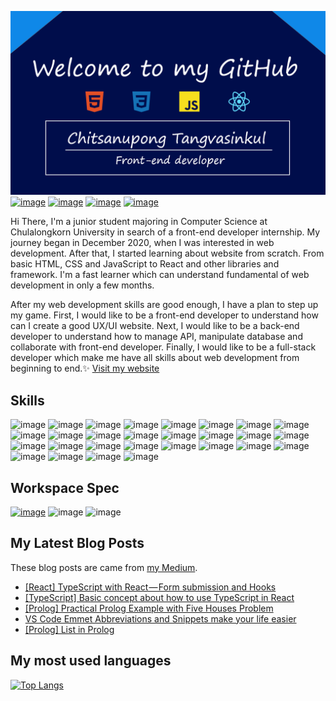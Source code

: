 ![image](header.png)
[![image](https://img.shields.io/badge/Medium-12100E?style=for-the-badge&logo=medium&logoColor=white)](https://neverrest.medium.com/)
[![image](https://img.shields.io/badge/LinkedIn-0077B5?style=for-the-badge&logo=linkedin&logoColor=white)](https://www.linkedin.com/in/chitsanupong-tangvasinkul-934648202/)
[![image](https://img.shields.io/badge/Instagram-E4405F?style=for-the-badge&logo=instagram&logoColor=white)](https://www.instagram.com/first.neverrest/)
[![image](https://img.shields.io/badge/Facebook-1877F2?style=for-the-badge&logo=facebook&logoColor=white)](https://www.facebook.com/firstnasa/)

Hi There, I'm a junior student majoring in Computer Science at Chulalongkorn University in search of a front-end developer internship.
My journey began in December 2020, when I was interested in web development. After that, I started learning about website from scratch. From basic HTML, CSS and JavaScript to React and other libraries and framework. I'm a fast learner which can understand fundamental of web development in only a few months. 

After my web development skills are good enough, I have a plan to step up my game. First, I would like to be a front-end developer to understand how can I create a good UX/UI website. Next, I would like to be a back-end developer to understand how to manage API, manipulate database and collaborate with front-end developer. Finally, I would like to be a full-stack developer which make me have all skills about web development from beginning to end.✨ 
[Visit my website](https://firstneverrest.github.io/Portfolio-Website/) 

## Skills 
![image](https://img.shields.io/badge/HTML5-E34F26?style=for-the-badge&logo=html5&logoColor=white)
![image](https://img.shields.io/badge/CSS3-1572B6?style=for-the-badge&logo=css3&logoColor=white)
![image](https://img.shields.io/badge/Sass-CC6699?style=for-the-badge&logo=sass&logoColor=white)
![image](https://img.shields.io/badge/JavaScript-F7DF1E?style=for-the-badge&logo=javascript&logoColor=black)
![image](https://img.shields.io/badge/TypeScript-007ACC?style=for-the-badge&logo=typescript&logoColor=white)
![image](https://img.shields.io/badge/Python-14354C?style=for-the-badge&logo=python&logoColor=white)
![image](https://img.shields.io/badge/Ruby-CC342D?style=for-the-badge&logo=ruby&logoColor=white)
![image](https://img.shields.io/badge/C%23-239120?style=for-the-badge&logo=c-sharp&logoColor=white)
![image](https://img.shields.io/badge/Java-ED8B00?style=for-the-badge&logo=java&logoColor=white)
![image](https://img.shields.io/badge/React-20232A?style=for-the-badge&logo=react&logoColor=61DAFB)
![image](https://img.shields.io/badge/Ruby_on_Rails-CC0000?style=for-the-badge&logo=ruby-on-rails&logoColor=white)
![image](https://img.shields.io/badge/Node.js-43853D?style=for-the-badge&logo=node.js&logoColor=white)
![image](https://img.shields.io/badge/Docker-2CA5E0?style=for-the-badge&logo=docker&logoColor=white)
![image](https://img.shields.io/badge/jQuery-0769AD?style=for-the-badge&logo=jquery&logoColor=white)
![image](https://img.shields.io/badge/npm-CB3837?style=for-the-badge&logo=npm&logoColor=white)
![image](https://img.shields.io/badge/Git-F05032?style=for-the-badge&logo=git&logoColor=white)
![image](https://img.shields.io/badge/firebase-ffca28?style=for-the-badge&logo=firebase&logoColor=white)
![image](https://img.shields.io/badge/Heroku-430098?style=for-the-badge&logo=heroku&logoColor=white)
![image](https://img.shields.io/badge/MySQL-00000F?style=for-the-badge&logo=mysql&logoColor=white)
![image](https://img.shields.io/badge/MongoDB-4EA94B?style=for-the-badge&logo=mongodb&logoColor=white)
![image](https://img.shields.io/badge/Visual_Studio_2019-5C2D91?style=for-the-badge&logo=visual%20studio&logoColor=white)
![image](https://img.shields.io/badge/Visual_Studio_Code-0078D4?style=for-the-badge&logo=visual%20studio%20code&logoColor=white)
![image](https://img.shields.io/badge/Unity-100000?style=for-the-badge&logo=unity&logoColor=white)
![image](https://img.shields.io/badge/vim-342B029.svg?&style=for-the-badge&logoColor=white)
![image](https://img.shields.io/badge/Postman-FF6C37?style=for-the-badge&logo=Postman&logoColor=white)
![image](https://img.shields.io/badge/Figma-000000?style=for-the-badge&logo=figma&logoColor=white)
![image](https://img.shields.io/badge/Adobe%20XD-5C2D91?style=for-the-badge&logo=Adobe%20XD&logoColor=white)
![image](https://img.shields.io/badge/Ubuntu-E95420?style=for-the-badge&logo=ubuntu&logoColor=white)

## Workspace Spec
[![image](https://img.shields.io/badge/AMD-Ryzen_7_3750H-ED1C24?style=for-the-badge&logo=amd&logoColor=white)](https://github.com/firstneverrest)
![image](https://img.shields.io/badge/NVIDIA-GTX1650-76B900?style=for-the-badge&logo=nvidia&logoColor=white)
![image](https://img.shields.io/badge/Windows-ASUS_TUFF_GAMING-0078D6?style=for-the-badge&logo=windows&logoColor=white)

## My Latest Blog Posts
These blog posts are came from [my Medium](https://medium.com/neverrest).
<!-- BLOG-POST-LIST:START -->
- [[React] TypeScript with React — Form submission and Hooks](https://medium.com/neverrest/react-typescript-with-react-form-submission-and-hooks-5b6b858d87c8?source=rss----2e11e31db100---4)
- [[TypeScript] Basic concept about how to use TypeScript in React](https://medium.com/neverrest/typescript-basic-concept-about-how-to-use-typescript-in-react-38affb828006?source=rss----2e11e31db100---4)
- [[Prolog] Practical Prolog Example with Five Houses Problem](https://medium.com/neverrest/prolog-practical-prolog-example-with-five-houses-problem-a76c8912ed79?source=rss----2e11e31db100---4)
- [VS Code Emmet Abbreviations and Snippets make your life easier](https://medium.com/neverrest/vs-code-emmet-abbreviations-and-snippets-make-your-life-easier-875505550607?source=rss----2e11e31db100---4)
- [[Prolog] List in Prolog](https://medium.com/neverrest/prolog-list-in-prolog-dbca1d203f73?source=rss----2e11e31db100---4)
<!-- BLOG-POST-LIST:END -->

## My most used languages
[![Top Langs](https://github-readme-stats.vercel.app/api/top-langs/?username=firstneverrest)](https://github.com/anuraghazra/github-readme-stats)
